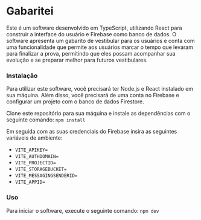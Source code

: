 # Gabaritei
Este é um software desenvolvido em TypeScript, utilizando React para construir a interface do usuário e Firebase como banco de dados. O software apresenta um gabarito de vestibular para os usuários e conta com uma funcionalidade que permite aos usuários marcar o tempo que levaram para finalizar a prova, permitindo que eles possam acompanhar sua evolução e se preparar melhor para futuros vestibulares.

### Instalação
Para utilizar este software, você precisará ter Node.js e React instalado em sua máquina. Além disso, você precisará de uma conta no Firebase e configurar um projeto com o banco de dados Firestore.

Clone este repositório para sua máquina e instale as dependências com o seguinte comando:
```npm install```

Em seguida com as suas credenciais do Firebase insira as seguintes variáveis de ambiente:
- `VITE_APIKEY=`
- `VITE_AUTHDOMAIN=`
- `VITE_PROJECTID=`
- `VITE_STORAGEBUCKET=`
- `VITE_MESSAGINGSENDERID=`
- `VITE_APPID=`

### Uso
Para iniciar o software, execute o seguinte comando:
`npm dev`
